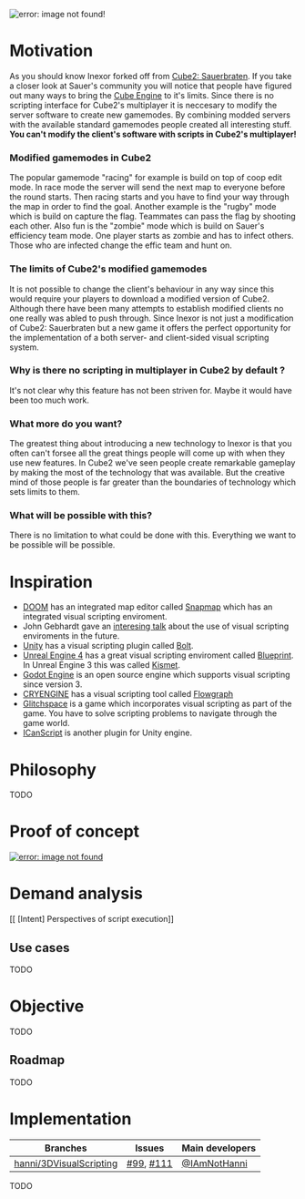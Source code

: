 ![error: image not found!](https://raw.githubusercontent.com/inexorgame/artwork/master/intent/Intent_rendered_512px.png)

# Motivation
As you should know Inexor forked off from [Cube2: Sauerbraten](http://sauerbraten.org/). If you take a closer look at Sauer's community you will notice that people have figured out many ways to bring the [Cube Engine](http://cubeengine.com/) to it's limits. Since there is no scripting interface for Cube2's multiplayer it is neccesary to modify the server software to create new gamemodes. By combining modded servers with the available standard gamemodes people created all interesting stuff. **You can't modify the client's software with scripts in Cube2's multiplayer!**

### Modified gamemodes in Cube2
The popular gamemode "racing" for example is build on top of coop edit mode. In race mode the server will send the next map to everyone before the round starts. Then racing starts and you have to find your way through the map in order to find the goal. Another example is the "rugby" mode which is build on capture the flag. Teammates can pass the flag by shooting each other. Also fun is the "zombie" mode which is build on Sauer's efficiency team mode. One player starts as zombie and has to infect others. Those who are infected change the effic team and hunt on.

### The limits of Cube2's modified gamemodes
It is not possible to change the client's behaviour in any way since this would require your players to download a modified version of Cube2. Although there have been many attempts to establish modified clients no one really was abled to push through. Since Inexor is not just a modification of Cube2: Sauerbraten but a new game it offers the perfect opportunity for the implementation of a both server- and client-sided visual scripting system.

### Why is there no scripting in multiplayer in Cube2 by default ?
It's not clear why this feature has not been striven for. Maybe it would have been too much work.

### What more do you want?
The greatest thing about introducing a new technology to Inexor is that you often can't forsee all the great things people will come up with when they use new features. In Cube2 we've seen people create remarkable gameplay by making the most of the technology that was available. But the creative mind of those people is far greater than the boundaries of technology which sets limits to them.

### What will be possible with this?
There is no limitation to what could be done with this. Everything we want to be possible will be possible.

# Inspiration
* [DOOM](https://doom.com/de-de/) has an integrated map editor called [Snapmap](https://www.youtube.com/watch?v=_BxlmaQtd7g) which has an integrated visual scripting enviroment.
* John Gebhardt gave an [interesing talk](https://www.youtube.com/watch?v=WjJdaDXN5Vs) about the use of visual scripting enviroments in the future.
* [Unity](https://unity3d.com/) has a visual scripting plugin called [Bolt](https://www.youtube.com/watch?v=4eZuZhcRxoU).
* [Unreal Engine 4](https://www.youtube.com/watch?v=EFXMW_UEDco) has a great visual scripting enviroment called [Blueprint](https://docs.unrealengine.com/latest/INT/Engine/Blueprints/). In Unreal Engine 3 this was called [Kismet](https://docs.unrealengine.com/udk/Three/KismetHome.html).
* [Godot Engine](https://godotengine.org/) is an open source engine which supports visual scripting since version 3.
* [CRYENGINE](https://www.cryengine.com/) has a visual scripting tool called [Flowgraph](https://www.cryengine.com/features/sandbox-tools#features/flowgraph)
* [Glitchspace](https://www.youtube.com/watch?v=Jw3Uf7vOeVE) is a game which incorporates visual scripting as part of the game. You have to solve scripting problems to navigate through the game world.
* [ICanScript](http://www.icanscript.com/11-learn) is another plugin for Unity engine.

# Philosophy
TODO

# Proof of concept

[![error: image not found](https://img.youtube.com/vi/VC2eyxCNVfw/0.jpg)](https://www.youtube.com/watch?v=VC2eyxCNVfw)

# Demand analysis

[[ [Intent] Perspectives of script execution]]

## Use cases
TODO

# Objective
TODO

## Roadmap
TODO

# Implementation

Branches | Issues | Main developers
--- | --- | --- 
[hanni/3DVisualScripting](/inexorgame/code/tree/hanni/3DVisualScripting) |  [#99](/inexorgame/code/issues/99), [#111](/inexorgame/code/issues/111) | [@IAmNotHanni](/IAmNotHanni)

TODO
